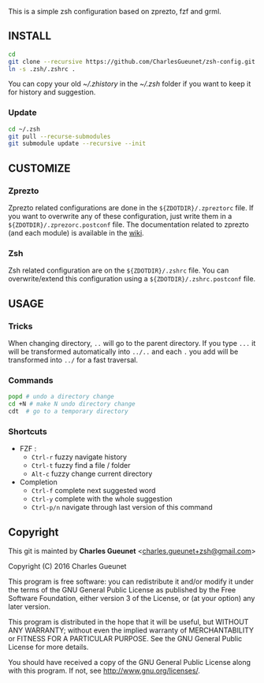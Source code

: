 This is a simple zsh configuration based on zprezto, fzf and grml.

__INSTALL__
-----------

```zsh
cd
git clone --recursive https://github.com/CharlesGueunet/zsh-config.git .zsh
ln -s .zsh/.zshrc .
```

You can copy your old *~/.zhistory* in the *~/.zsh* folder if you want to keep it
for history and suggestion.

### Update

```zsh
cd ~/.zsh
git pull --recurse-submodules
git submodule update --recursive --init
```
__CUSTOMIZE__
--------------

### Zprezto

Zprezto related configurations are done in the `${ZDOTDIR}/.zpreztorc` file. If you want to
overwrite any of these configuration, just write them in a `${ZDOTDIR}/.zprezorc.postconf` file.
The documentation related to zprezto (and each module) is available in the
[wiki](https://github.com/sorin-ionescu/prezto).

### Zsh

Zsh related configuration are on the `${ZDOTDIR}/.zshrc` file.
You can overwrite/extend this configuration using a `${ZDOTDIR}/.zshrc.postconf` file.

__USAGE__
---------

### Tricks

When changing directory, `..` will go to the parent directory.
If you type `...` it will be transformed automatically into `../..` and each `.` you add will
be transformed into `../` for a fast traversal.

### Commands

```zsh
popd # undo a directory change
cd +N # make N undo directory change
cdt  # go to a temporary directory
```

### Shortcuts

* FZF : 
  * `Ctrl-r` fuzzy navigate history
  * `Ctrl-t` fuzzy find a file / folder
  * `Alt-c`  fuzzy change current directory
* Completion
  * `Ctrl-f` complete next suggested word
  * `Ctrl-y` complete with the whole suggestion
  * `Ctrl-p/n` navigate through last version of this command

__Copyright__
-------------

This git is mainted by **Charles Gueunet** \<charles.gueunet+zsh@gmail.com\>

Copyright (C) 2016 Charles Gueunet

This program is free software: you can redistribute it and/or modify
it under the terms of the GNU General Public License as published by
the Free Software Foundation, either version 3 of the License, or
(at your option) any later version.

This program is distributed in the hope that it will be useful,
but WITHOUT ANY WARRANTY; without even the implied warranty of
MERCHANTABILITY or FITNESS FOR A PARTICULAR PURPOSE.  See the
GNU General Public License for more details.

You should have received a copy of the GNU General Public License
along with this program.  If not, see <http://www.gnu.org/licenses/>.

